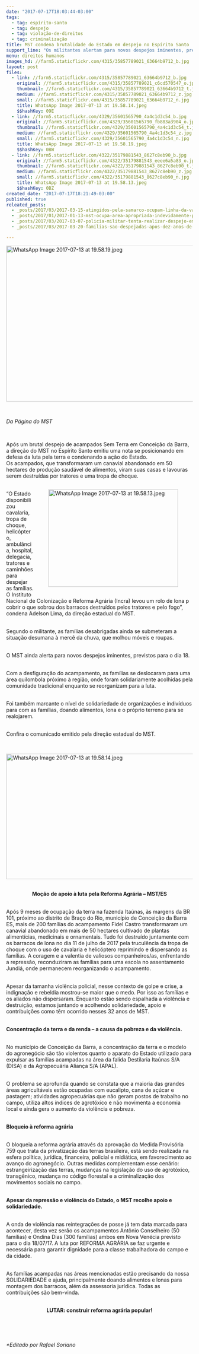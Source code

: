 ```yaml
---
date: "2017-07-17T18:03:44-03:00"
tags:
  - tag: espírito-santo
  - tag: despejo
  - tag: violação-de-direitos
  - tag: criminalização
title: MST condena brutalidade do Estado em despejo no Espírito Santo
support_line: "Os militantes alertam para novos despejos iminentes, previstos para o dia 18."
menu: direitos humanos
images_hd: //farm5.staticflickr.com/4315/35857789021_63664b9712_b.jpg
layout: post
files:
  - link: //farm5.staticflickr.com/4315/35857789021_63664b9712_b.jpg
    original: //farm5.staticflickr.com/4315/35857789021_c6cd570547_o.jpg
    thumbnail: //farm5.staticflickr.com/4315/35857789021_63664b9712_t.jpg
    medium: //farm5.staticflickr.com/4315/35857789021_63664b9712_z.jpg
    small: //farm5.staticflickr.com/4315/35857789021_63664b9712_n.jpg
    title: WhatsApp Image 2017-07-13 at 19.58.14.jpeg
    $$hashKey: 09E
  - link: //farm5.staticflickr.com/4329/35601565790_4a4c1d3c54_b.jpg
    original: //farm5.staticflickr.com/4329/35601565790_fb883a3904_o.jpg
    thumbnail: //farm5.staticflickr.com/4329/35601565790_4a4c1d3c54_t.jpg
    medium: //farm5.staticflickr.com/4329/35601565790_4a4c1d3c54_z.jpg
    small: //farm5.staticflickr.com/4329/35601565790_4a4c1d3c54_n.jpg
    title: WhatsApp Image 2017-07-13 at 19.58.19.jpeg
    $$hashKey: 0BW
  - link: //farm5.staticflickr.com/4322/35179881543_8627c8eb90_b.jpg
    original: //farm5.staticflickr.com/4322/35179881543_eeee6a5a83_o.jpg
    thumbnail: //farm5.staticflickr.com/4322/35179881543_8627c8eb90_t.jpg
    medium: //farm5.staticflickr.com/4322/35179881543_8627c8eb90_z.jpg
    small: //farm5.staticflickr.com/4322/35179881543_8627c8eb90_n.jpg
    title: WhatsApp Image 2017-07-13 at 19.58.13.jpeg
    $$hashKey: 0BZ
created_date: "2017-07-17T18:21:49-03:00"
published: true
releated_posts:
  - _posts/2017/03/2017-03-15-atingidos-pela-samarco-ocupam-linha-da-vale-no-es.md
  - _posts/2017/01/2017-01-13-mst-ocupa-area-apropriada-indevidamente-pela-fibria-em-aracruz-es.md
  - _posts/2017/03/2017-03-07-policia-militar-tenta-realizar-despejo-em-acampamento-do-mst-no-parana.md
  - _posts/2017/03/2017-03-20-familias-sao-despejadas-apos-dez-anos-de-moradia-em-pre-assentamento.md

---
```

<p><img alt="WhatsApp Image 2017-07-13 at 19.58.19.jpeg" height="420" src="//farm5.staticflickr.com/4329/35601565790_4a4c1d3c54_b.jpg" width="700" /></p>

<p>&nbsp;</p>

<p><em>Da P&aacute;gina do MST</em></p>

<p>&nbsp;</p>

<p>Ap&oacute;s um brutal despejo de acampados Sem Terra em Concei&ccedil;&atilde;o da Barra, a dire&ccedil;&atilde;o do MST no Esp&iacute;rito Santo emitiu uma nota se posicionando em defesa da luta pela terra e condenando a a&ccedil;&atilde;o do Estado.<br />
Os acampados, que transformaram um canavial abandonado em 50 hectares de produ&ccedil;&atilde;o saud&aacute;vel de alimentos, viram suas casas e lavouras serem destru&iacute;das por tratores e uma tropa de choque.</p>

<figure class="image" style="float:right"><img alt="WhatsApp Image 2017-07-13 at 19.58.13.jpeg" height="263" src="//farm5.staticflickr.com/4322/35179881543_8627c8eb90_b.jpg" width="350" />
<figcaption></figcaption>
</figure>

<p><br />
&ldquo;O Estado disponibilizou cavalaria, tropa de choque, helic&oacute;ptero, ambul&acirc;ncia, hospital, delegacia, tratores e caminh&otilde;es para despejar as fam&iacute;lias. O Instituto Nacional de Coloniza&ccedil;&atilde;o e Reforma Agr&aacute;ria (Incra) levou um rolo de lona p cobrir o que sobrou dos barracos destru&iacute;dos pelos tratores e pelo fogo&rdquo;, condena Adelson Lima, da dire&ccedil;&atilde;o estadual do MST.</p>

<p><br />
Segundo o militante, as fam&iacute;lias desabrigadas ainda se submeteram a situa&ccedil;&atilde;o desumana &agrave; merc&ecirc; da chuva, que molhou m&oacute;veis e roupas.</p>

<p><br />
O MST ainda alerta para novos despejos iminentes, previstos para o dia 18.</p>

<p><br />
Com a desfigura&ccedil;&atilde;o do acampamento, as fam&iacute;lias se deslocaram para uma &aacute;rea quilombola pr&oacute;ximo &agrave; regi&atilde;o, onde foram solidariamente acolhidas pela comunidade tradicional enquanto se reorganizam para a luta.</p>

<p><br />
Foi tamb&eacute;m marcante o n&iacute;vel de solidariedade de organiza&ccedil;&otilde;es e indiv&iacute;duos para com as fam&iacute;lias, doando alimentos, lona e o pr&oacute;prio terreno para se realojarem.</p>

<p><br />
Confira o comunicado emitido pela dire&ccedil;&atilde;o estadual do MST.</p>

<p>&nbsp;</p>

<p><img alt="WhatsApp Image 2017-07-13 at 19.58.14.jpeg" height="338" src="//farm5.staticflickr.com/4315/35857789021_63664b9712_b.jpg" width="600" /></p>

<p style="text-align: center;"><br />
<strong>Mo&ccedil;&atilde;o de apoio &agrave; luta pela Reforma Agr&aacute;ria &ndash; MST/ES</strong></p>

<p><br />
Ap&oacute;s 9 meses de ocupa&ccedil;&atilde;o da terra na fazenda Ita&uacute;nas, &agrave;s margens da BR 101, pr&oacute;ximo ao distrito de Bra&ccedil;o do Rio, munic&iacute;pio de Concei&ccedil;&atilde;o da Barra ES, mais de 200 fam&iacute;lias do acampamento Fidel Castro transformaram um canavial abandonado em mais de 50 hectares cultivado de plantas aliment&iacute;cias, medicinais e ornamentais. Tudo foi destru&iacute;do juntamente com os barracos de lona no dia 11 de julho de 2017 pela trucul&ecirc;ncia da tropa de choque com o uso de cavalaria e helic&oacute;ptero reprimindo e dispersando as fam&iacute;lias. A coragem e a valentia de valiosos companheiros/as, enfrentando a repress&atilde;o, reconduziram as fam&iacute;lias para uma escola no assentamento Jundi&aacute;, onde permanecem reorganizando o acampamento.</p>

<p><br />
Apesar da tamanha viol&ecirc;ncia policial, nesse contexto de golpe e crise, a indigna&ccedil;&atilde;o e rebeldia mostrou-se maior que o medo. Por isso as fam&iacute;lias e os aliados n&atilde;o dispersaram. Enquanto est&atilde;o sendo espalhada a viol&ecirc;ncia e destrui&ccedil;&atilde;o, estamos juntando e acolhendo solidariedade, apoio e contribui&ccedil;&otilde;es como t&ecirc;m ocorrido nesses 32 anos de MST.</p>

<p><br />
<strong>Concentra&ccedil;&atilde;o da terra e da renda &ndash; a causa da pobreza e da viol&ecirc;ncia.</strong></p>

<p><br />
No munic&iacute;pio de Concei&ccedil;&atilde;o da Barra, a concentra&ccedil;&atilde;o da terra e o modelo do agroneg&oacute;cio s&atilde;o t&atilde;o violentos quanto o aparato do Estado utilizado para expulsar as fam&iacute;lias acampadas na &aacute;rea da falida Destilaria Ita&uacute;nas S/A (DISA) e da Agropecu&aacute;ria Alian&ccedil;a S/A (APAL).</p>

<p><br />
O problema se aprofunda quando se constata que a maioria das grandes &aacute;reas agricult&aacute;veis est&atilde;o ocupadas com eucalipto, cana de a&ccedil;&uacute;car e pastagem; atividades agropecu&aacute;rias que n&atilde;o geram postos de trabalho no campo, utiliza altos &iacute;ndices de agrot&oacute;xico e n&atilde;o movimenta a economia local e ainda gera o aumento da viol&ecirc;ncia e pobreza.</p>

<p><br />
<strong>Bloqueio &agrave; reforma agr&aacute;ria</strong></p>

<p><br />
O bloqueia a reforma agr&aacute;ria atrav&eacute;s da aprova&ccedil;&atilde;o da Medida Provis&oacute;ria 759 que trata da privatiza&ccedil;&atilde;o das terras brasileira, est&aacute; sendo realizada na esfera pol&iacute;tica, jur&iacute;dica, financeira, policial e midi&aacute;tica, em favorecimento ao avan&ccedil;o do agroneg&oacute;cio. Outras medidas complementam esse cen&aacute;rio: estrangeiriza&ccedil;&atilde;o das terras, mudan&ccedil;as na legisla&ccedil;&atilde;o do uso de agrot&oacute;xico, transg&ecirc;nico, mudan&ccedil;a no c&oacute;digo florestal e a criminaliza&ccedil;&atilde;o dos movimentos sociais no campo.</p>

<p><br />
<strong>Apesar da repress&atilde;o e viol&ecirc;ncia do Estado, o MST recolhe apoio e solidariedade.</strong></p>

<p><br />
A onda de viol&ecirc;ncia nas reintegra&ccedil;&otilde;es de posse j&aacute; tem data marcada para acontecer, desta vez ser&atilde;o os acampamentos Ant&ocirc;nio Conselheiro (50 fam&iacute;lias) e Ondina Dias (300 fam&iacute;lias) ambos em Nova Ven&eacute;cia previsto para o dia 18/07/17. A luta por REFORMA AGR&Aacute;RIA se faz urgente e necess&aacute;ria para garantir dignidade para a classe trabalhadora do campo e da cidade.</p>

<p><br />
As fam&iacute;lias acampadas nas &aacute;reas mencionadas est&atilde;o precisando da nossa SOLIDARIEDADE e ajuda, principalmente doando alimentos e lonas para montagem dos barracos, al&eacute;m da assessoria jur&iacute;dica. Todas as contribui&ccedil;&otilde;es s&atilde;o bem-vinda.</p>

<p style="text-align: center;"><br />
<strong>LUTAR: construir reforma agr&aacute;ria popular!</strong></p>

<p>&nbsp;</p>

<p>&nbsp;</p>

<p><em>*Editado por Rafael Soriano</em></p>
